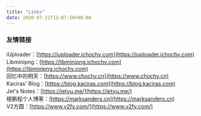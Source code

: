 ```yaml
---
title: "Links"
date: 2020-07-22T12:07:59+08:00
---
```

### 友情链接  
iUploader：[https://iuploader.ichochy.com](https://iuploader.ichochy.com)  
Libminipng：[https://libminipng.ichochy.com](https://libminipng.ichochy.com)  
回忆中的明天：[https://www.chochy.cn](https://www.chochy.cn)  
Kaciras' Blog：[https://blog.kaciras.com](https://blog.kaciras.com)  
Jet's Notes：[https://jetyu.me/](https://jetyu.me/)  
檀鹏程个人博客：[https://marksanders.cn](https://marksanders.cn)  
V2方圆：[https://www.v2fy.com/](https://www.v2fy.com/)  